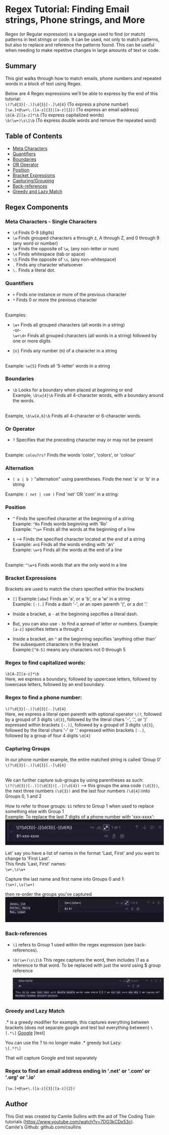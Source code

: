 # Regex Tutorial: Finding Email strings, Phone strings, and More

Regex (or Regular expression) is a language used to find (or match) patterns in text strings or code. It can be used, not only to match patterns, but also to replace and reference the patterns found. This can be useful when needing to make repetitve changes in large amounts of text or code.

## Summary
This gist walks through how to match emails, phone numbers and repeated words in a block of text using Regex.<br>

Below are 4 Regex expressions we'll be able to express by the end of this tutorial:<br>
`\(?\d{3}[-.)]\d{3}[-.]\d{4}` (To express a phone number) <br>
`[\w.]+@\w+\.([a-z]{3}|[a-z]{2})` (To express an email address)<br>
`\b[A-Z][a-z]*\b` (To express capitalized words)<br>
`\b(\w+)\s\1\b` (To express double words and remove the repeated word)

## Table of Contents

- [Meta Characters](#meta-characters---single-characters)
- [Quantifiers](#quantifiers)
- [Boundaries](#boundaries)
- [OR Operator](#or-operator)
- [Position](#position)
- [Bracket Expressions](#bracket-expressions)
- [Capturing/Grouping](#capturing-groups)
- [Back-references](#back-references)
- [Greedy and Lazy Match](#greedy-and-lazy-match)

## Regex Components

### Meta Characters - Single Characters
- `\d` Finds 0-9 (digits)<br>
- `\w` Finds grouped characters a through z, A through Z, and 0 through 9 (any word or number)
- `\W` Finds the opposite of `\w`, (any non-letter or num)
- `\s` Finds whitespace (tab or space)
- `\S` Finds the opposite of `\s`, (any non-whitespace)
- `.` Finds any character whatsoever
- `\.` Finds a literal dot.

### Quantifiers
- `+` Finds one instance or more of the previous character
- `*` Finds 0 or more the previous character

<br>Examples:<br>
- `\w+` Finds all grouped characters (all words in a string)
<br>-or-<br>
`\w+\d+` Finds all grouped characters (all words in a string) followed by one or more digits

- `{n}` Finds any number (n) of a character in a string

<br>Example: `\w{5}` Finds all '5-letter' words in a string

### Boundaries
- `\b` Looks for a boundary when placed at beginning or end
<br>Example, `\b\w{4}\b` Finds all 4-character words, with a boundary around the words.

<br>Example, `\b\w{4,6}\b` Finds all 4-character or 6-character words.

### Or Operator
- `?` Specifies that the preceding character may or may not be present

<br>Example: `colou?rs?` Finds the words 'color', 'colors', or 'colour'

### Alternation
- `( a | b )` "alternation" using parentheses. Finds the next 'a' or 'b' in a string<br>

Example: `( net | com )` Find 'net' OR 'com' in a string:<br>


### Position 
- `^` Finds the specified character at the beginning of a string
<br> Example: `^Ro` Finds words beginning with 'Ro'
<br>Example: `^\w+` Finds all the words at the beginning of a line

- `$` --> Finds the specified character located at the end of a string
<br>Example: `an$` Finds all the words ending with 'an'
<br>Example: `\w+$` Finds all the words at the end of a line<br>

<br>Example: `^\w+$` Finds words that are the only word in a line

### Bracket Expressions
Brackets are used to match the chars specified within the brackets<br>
- `[]`
Example:`[abw]` Finds an 'a', or a 'b', or a 'w' in a string<br>
Example:  `[-(.]` Finds a dash '-', or an open parenth '(', or a dot '.'<br>

- Inside a bracket, a `-` at the beginning sepcifies a literal dash. 
- But, you can also use `-` to find a spread of letter or numbers.
Example: `[a-z]` specifies letters a through z

- Inside a bracket, an `^` at the beginning sepcifies 'anything other than' the subsequent characters in the bracket<br>
Example:`[^0-5]` means any characters not 0 through 5<br>

### Regex to find capitalized words:
`\b[A-Z][a-z]*\b` <br>
Here, we express a boundary, followed by uppercase letters, followed by lowercase letters, followed by an end boundary.

### Regex to find a phone number:
`\(?\d{3}[-.)]\d{3}[-.]\d{4}`<br>
Here, we express a literal open parenth with optional operator `\(?`, followed by a groupd of 3 digits `\d{3}`, followed by the literal chars '-', '.', or ')' expressed within brackets `[-.)]`, followed by a groupd of 3 digits `\d{3}`, followed by the literal chars '-' or '.' expressed within brackets `[-.]`, followed by a group of four 4 digits `\d{4}`


### Capturing Groups
In our phone number example, the entire matched string is called 'Group 0'
`\(?\d{3}[-.)]\d{3}[.-]\d{4}`

<br>We can further capture sub-groups by using parentheses as such:<br>
`\(?(\d{3})[-.)](\d{3})[.-](\d{4})` --> this groups the area code `(\d{3})`, the next three numbers `(\d{3})` and the last four numbers `(\d{4})`into Groups 0, 1 and 2


How to refer to those groups:
`$1` refers to Group 1 when used to replace something else with Group 1<br>
Example: To replace the last 7 digits of a phone number with 'xxx-xxxx':<br>
  ![Replacement Using Groups](./assets/replacementUsingGrps.png)

Let' say you have a list of names in the format 'Last, First' and you want to change to 'First Last'.<br>
This finds 'Last, First' names:<br>
`\w+,\s\w+`

Capture the last name and first name into Groups 0 and 1:<br>
`(\w+),\s(\w+)`

then re-order the groups you've captured
  ![Replacement Using Groups 2](./assets/replacementUSingGrps2.png)

### Back-references
- `\1` refers to Group 1 used within the regex expression (see back-references).
- `\b(\w+)\s\1\b`
This regex captures the word, then includes \1 as a reference to that word. To be replaced with just the word using $ group reference

  ![Replacement Using Back Reference](./assets/replacementUsingBackRef.png)


### Greedy and Lazy Match
.* is a greedy modifier
for example, this captures everything between brackets (does not separate google and test but everything between)
`\[.*\]`
[Google](www.google.com) [test]

You can use the ? to no longer make .* greedy but Lazy:<br>
`\[.*?\]`

That will capture Google and test separately



### Regex to find an email address ending in '.net' or '.com' or '.org'  or '.io'
`[\w.]+@\w+\.([a-z]{3}|[a-z]{2})`


## Author

This Gist was created by Camile Sullins with the aid of The Coding Train tutorials (https://www.youtube.com/watch?v=7DG3kCDx53c). <br>
Camile's Github: github.com/csullins
